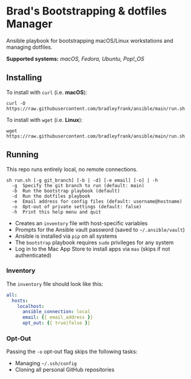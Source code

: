 # Brad's Bootstrapping & dotfiles Manager

Ansible playbook for bootstrapping macOS/Linux workstations and managing dotfiles.

**Supported systems:** *macOS, Fedora, Ubuntu, Pop!_OS*

## Installing

To install with `curl` (i.e. **macOS**):

```shell
curl -O https://raw.githubusercontent.com/bradleyfrank/ansible/main/run.sh
```

To install with `wget` (i.e. **Linux**):

```shell
wget https://raw.githubusercontent.com/bradleyfrank/ansible/main/run.sh
```

## Running

This repo runs entirely local, no remote connections.

```text
sh run.sh [-g git_branch] [-b | -d] [-e email] [-o] | -h
  -g  Specify the git branch to run (default: main)
  -b  Run the bootstrap playbook (default)
  -d  Run the dotfiles playbook
  -e  Email address for config files (default: username@hostname)
  -o  Opt-out of private settings (default: false)
  -h  Print this help menu and quit
```

* Creates an `inventory` file with host-specific variables
* Prompts for the Ansible vault password (saved to `~/.ansible/vault`)
* Ansible is installed via `pip` on all systems
* The `bootstrap` playbook requires `sudo` privileges for any system
* Log in to the Mac App Store to install apps via `mas` (skips if not authenticated)

### Inventory

The `inventory` file should look like this:

```yaml
all:
  hosts:
    localhost:
      ansible_connection: local
      email: {{ email_address }}
      opt_out: {{ true|false }}
```

### Opt-Out

Passing the `-o` opt-out flag skips the following tasks:

* Managing `~/.ssh/config`
* Cloning all personal GitHub repositories
